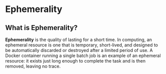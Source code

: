 
# Ephemerality

## What is Ephemerality?

**Ephemerality** is the quality of lasting for a short time.
In computing, an ephemeral resource is one that is temporary, short-lived, and designed to be automatically discarded or 
destroyed after a limited period of use.
A Docker container running a single batch job is an example of an ephemeral resource: 
it exists just long enough to complete the task and is then removed, leaving no trace.
